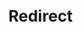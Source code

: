 ﻿---
layout: src/layouts/Redirect.astro
title: Redirect
redirect: /docs/tenants/tenant-variables
pubDate:  2023-01-01
navSearch: false
navSitemap: false
navMenu: false
---
